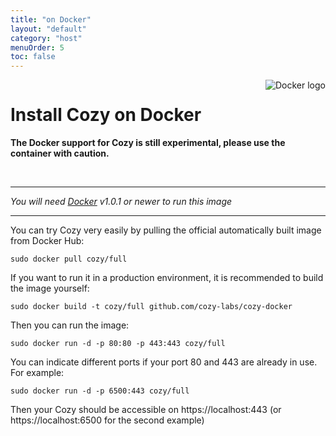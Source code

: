 ```yaml
---
title: "on Docker"
layout: "default"
category: "host"
menuOrder: 5
toc: false
---
```



<div style="height: 0; overflow: shown; text-align: right">
<img alt="Docker logo" src="/assets/images/docker-logo.png">
</div>

# Install Cozy on Docker

**The Docker support for Cozy is still experimental, please use the container with caution.**   

<br>

---

*You will need [Docker](https://www.docker.com/) v1.0.1 or newer to run this image*

---

You can try Cozy very easily by pulling the official automatically built image
from Docker Hub:

```
sudo docker pull cozy/full
```

If you want to run it in a production environment, it is recommended to build
the image yourself:

```
sudo docker build -t cozy/full github.com/cozy-labs/cozy-docker
```

Then you can run the image:

```
sudo docker run -d -p 80:80 -p 443:443 cozy/full
```

You can indicate different ports if your port 80 and 443 are already in use.
For example:
```
sudo docker run -d -p 6500:443 cozy/full
```

Then your Cozy should be accessible on https://localhost:443 (or
https://localhost:6500 for the second example)
